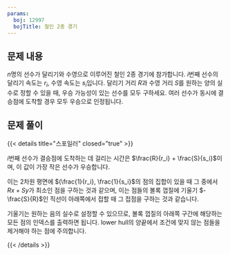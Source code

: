 ```yaml
---
params:
  boj: 12997
  bojTitle: 철인 2종 경기
---
```


## 문제 내용

$n$명의 선수가 달리기와 수영으로 이루어진 철인 2종 경기에 참가합니다. $i$번째 선수의 달리기 속도는 $r_i$, 수영 속도는 $s_i$입니다.
달리기 거리 $R$과 수영 거리 $S$를 원하는 양의 실수로 정할 수 있을 때, 우승 가능성이 있는 선수를 모두 구하세요. 여러 선수가 동시에 결승점에 도착할 경우 모두 우승으로 인정됩니다.

## 문제 풀이

{{< details title="스포일러" closed="true" >}}

$i$번째 선수가 결승점에 도착하는 데 걸리는 시간은 $\frac{R}{r_i} + \frac{S}{s_i}$이며, 이 값이 가장 작은 선수가 우승합니다.

이는 2차원 평면에 $(\frac{1}{r_i}, \frac{1}{s_i}$의 점의 집합이 있을 때 그 중에서 $Rx + Sy$가 최소인 점을 구하는 것과 같으며, 이는 점들의 볼록 껍질에 기울기 $-\frac{S}{R}$인 직선이 아래쪽에서 접할 때 그 접점을 구하는 것과 같습니다.

기울기는 원하는 음의 실수로 설정할 수 있으므로, 볼록 껍질의 아래쪽 구간에 해당하는 모든 점의 인덱스를 출력하면 됩니다. lower hull의 양끝에서 조건에 맞지 않는 점들을 제거해야 하는 점에 주의합니다.

{{< /details >}}

